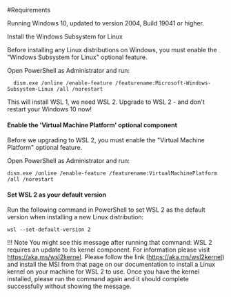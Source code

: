 #Requirements

Running Windows 10, updated to version 2004, Build 19041 or higher.


Install the Windows Subsystem for Linux

Before installing any Linux distributions on Windows, you must enable the "Windows Subsystem for Linux" optional feature.


Open PowerShell as Administrator and run:
~~~
  dism.exe /online /enable-feature /featurename:Microsoft-Windows-Subsystem-Linux /all /norestart
~~~

This will install WSL 1, we need WSL 2. Upgrade to WSL 2 - and don't restart your Windows 10 now!

#### Enable the 'Virtual Machine Platform' optional component
Before we upgrading to WSL 2, you must enable the "Virtual Machine Platform" optional feature.

Open PowerShell as Administrator and run:
~~~
dism.exe /online /enable-feature /featurename:VirtualMachinePlatform /all /norestart
~~~

#### Set WSL 2 as your default version
Run the following command in PowerShell to set WSL 2 as the default version when installing a new Linux distribution:
~~~
wsl --set-default-version 2
~~~

!!! Note
    You might see this message after running that command: WSL 2 requires an update to its kernel component. For information please visit https://aka.ms/wsl2kernel. Please follow the link (https://aka.ms/wsl2kernel) and install the MSI from that page on our documentation to install a Linux kernel on your machine for WSL 2 to use. Once you have the kernel installed, please run the command again and it should complete successfully without showing the message.